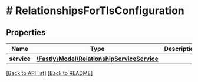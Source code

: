 # # RelationshipsForTlsConfiguration

## Properties

Name | Type | Description | Notes
------------ | ------------- | ------------- | -------------
**service** | [**\Fastly\Model\RelationshipServiceService**](RelationshipServiceService.md) |  | [optional] 


[[Back to API list]](../../README.md#endpoints) [[Back to README]](../../README.md)

